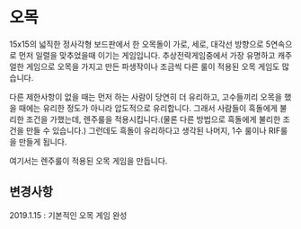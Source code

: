 # 오목

15x15의 넓직한 정사각형 보드판에서 한 오목돌이 가로, 세로, 대각선 방향으로 5연속으로 먼저 일렬을 맞추었을때 이기는 게임입니다. 추상전략게임중에서 가장 유명하고 캐주얼한 게임으로 오목을 가지고 만든 파생작이나 조금씩 다른 룰이 적용된 오목 게임도 많습니다.

다른 제한사항이 없을 때는 먼저 하는 사람이 당연히 더 유리하고, 고수들끼리 오목을 했을 때에는 유리한 정도가 아니라 압도적으로 유리합니다. 그래서 사람들이 흑돌에게 불리한 조건을 가했는데, 렌주룰을 적용시킵니다.(물론 다른 방법으로 흑돌에게 불리한 조건을 만들 수 있습니다.) 그런데도 흑돌이 유리하다고 생각된 나머지, 1수 룰이나 RIF룰을 만들게 됩니다.

여기서는 렌주룰이 적용된 오목 게임을 만듭니다.

## 변경사항
2019.1.15 : 기본적인 오목 게임 완성
